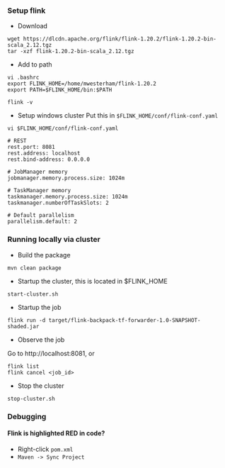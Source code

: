 ### Setup flink

- Download
```
wget https://dlcdn.apache.org/flink/flink-1.20.2/flink-1.20.2-bin-scala_2.12.tgz
tar -xzf flink-1.20.2-bin-scala_2.12.tgz
```

- Add to path
```
vi .bashrc
export FLINK_HOME=/home/mwesterham/flink-1.20.2
export PATH=$FLINK_HOME/bin:$PATH
```

```
flink -v
```

- Setup windows cluster
Put this in `$FLINK_HOME/conf/flink-conf.yaml`
```
vi $FLINK_HOME/conf/flink-conf.yaml
```
```
# REST
rest.port: 8081
rest.address: localhost
rest.bind-address: 0.0.0.0

# JobManager memory
jobmanager.memory.process.size: 1024m

# TaskManager memory
taskmanager.memory.process.size: 1024m
taskmanager.numberOfTaskSlots: 2

# Default parallelism
parallelism.default: 2

```

### Running locally via cluster

- Build the package

```
mvn clean package
```

- Startup the cluster, this is located in $FLINK_HOME
```
start-cluster.sh
```

- Startup the job

```
flink run -d target/flink-backpack-tf-forwarder-1.0-SNAPSHOT-shaded.jar
```

- Observe the job

Go to http://localhost:8081, or

```
flink list
flink cancel <job_id>
```

- Stop the cluster

```
stop-cluster.sh
```

### Debugging

#### Flink is highlighted RED in code?

- Right-click `pom.xml`
- `Maven -> Sync Project`